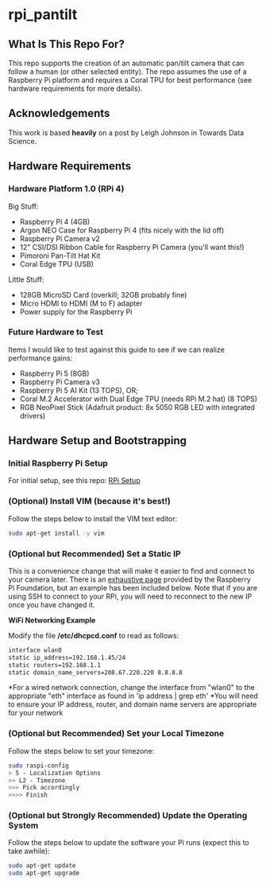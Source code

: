 # rpi_pantilt

## What Is This Repo For?
This repo supports the creation of an automatic pan/tilt camera that can follow a human (or other selected entity).  The repo assumes the use of a Raspberry Pi platform and requires a Coral TPU for best performance (see hardware requirements for more details).

## Acknowledgements
This work is based __heavily__ on a post by Leigh Johnson in Towards Data Science.


## Hardware Requirements

### Hardware Platform 1.0 (RPi 4)
Big Stuff:
- Raspberry Pi 4 (4GB)
- Argon NEO Case for Raspberry Pi 4 (fits nicely with the lid off)
- Raspberry Pi Camera v2
- 12" CSI/DSI Ribbon Cable for Raspberry Pi Camera (you'll want this!)
- Pimoroni Pan-Tilt Hat Kit
- Coral Edge TPU (USB)

Little Stuff:
- 128GB MicroSD Card (overkill; 32GB probably fine)
- Micro HDMI to HDMI (M to F) adapter
- Power supply for the Raspberry Pi

### Future Hardware to Test
Items I would like to test against this guide to see if we can realize performance gains:
- Raspberry Pi 5 (8GB)
- Raspberry Pi Camera v3
- Raspberry Pi 5 AI Kit (13 TOPS), OR;
- Coral M.2 Accelerator with Dual Edge TPU (needs RPi M.2 hat) (8 TOPS)
- RGB NeoPixel Stick (Adafruit product: 8x 5050 RGB LED with integrated drivers)


## Hardware Setup and Bootstrapping

### Initial Raspberry Pi Setup
For initial setup, see this repo: [RPi Setup](https://github.com/mrccie/rpi_setup)


### (Optional) Install VIM (because it's best!)

Follow the steps below to install the VIM text editor:
```sh
sudo apt-get install -y vim
```

### (Optional but Recommended) Set a Static IP

This is a convenience change that will make it easier to find and connect to your camera later.  There is an [exhaustive page](https://www.raspberrypi.org/documentation/configuration/tcpip/) provided by the Raspberry Pi Foundation, but an example has been included below.  Note that if you are using SSH to connect to your RPi, you will need to reconnect to the new IP once you have changed it.

__WiFi Networking Example__

Modify the file <b>/etc/dhcpcd.conf</b> to read as follows:
```sh
interface wlan0
static ip_address=192.168.1.45/24    
static routers=192.168.1.1
static domain_name_servers=208.67.220.220 8.8.8.8
```
*For a wired network connection, change the interface from "wlan0" to the appropriate "eth" interface as found in 'ip address | grep eth'
*You will need to ensure your IP address, router, and domain name servers are appropriate for your network

### (Optional but Recommended) Set your Local Timezone

Follow the steps below to set your timezone:
```sh
sudo raspi-config
> 5 - Localization Options
>> L2 - Timezone
>>> Pick accordingly
>>>> Finish
```

### (Optional but Strongly Recommended) Update the Operating System

Follow the steps below to update the software your Pi runs (expect this to take awhile):
```sh
sudo apt-get update
sudo apt-get upgrade
```


